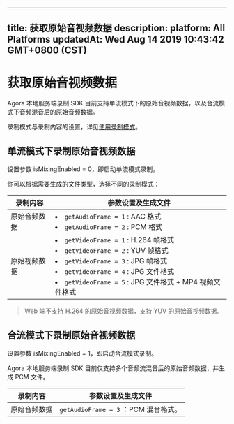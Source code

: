 
---
title: 获取原始音视频数据
description: 
platform: All Platforms
updatedAt: Wed Aug 14 2019 10:43:42 GMT+0800 (CST)
---
# 获取原始音视频数据
Agora 本地服务端录制 SDK 目前支持单流模式下的原始音视频数据，以及合流模式下音频混音后的原始音频数据。

录制模式与录制内容的设置，详见[使用录制模式](../../cn/Recording/recording_profile.md)。

## 单流模式下录制原始音视频数据

设置参数 isMixingEnabled = 0，即启动单流模式录制。 

你可以根据需要生成的文件类型，选择不同的录制模式：

| **录制内容**        | 参数设置及生成文件                                           |
| ------------------- | ------------------------------------------------------------ |
| 原始音频数据          | <li>`getAudioFrame = 1` : AAC 格式<li>`getAudioFrame = 2` : PCM 格式 |
| 原始视频数据          | <li>`getVideoFrame = 1` : H.264 帧格式<li>`getVideoFrame = 2` : YUV 帧格式<li>`getVideoFrame = 3` : JPG 帧格式<li>`getVideoFrame = 4` : JPG 文件格式 <li>`getVideoFrame = 5` : JPG 文件格式 + MP4 视频文件格式|

> Web 端不支持 H.264 的原始音视频数据，支持 YUV 的原始音视频数据。

## 合流模式下录制原始音视频数据
	
设置参数 isMixingEnabled = 1，即启动合流模式录制。 

Agora 本地服务端录制 SDK 目前仅支持多个音频流混音后的原始音频数据，并生成 PCM 文件。

| **录制内容**        | 参数设置及生成文件                                           |
| ------------------- | ------------------------------------------------------------ |
| 原始音频数据          | `getAudioFrame = 3` ：PCM 混音格式。 |



